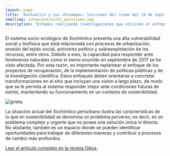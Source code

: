 ```yaml
---
layout: page
title: "Xochimilco y sus chinampas: lecciones del sismo del 19 de septiembre, 2017"
smallimg: /showcase/xichi_postsismo.jpg
description: "Estamos realizando investigaciones que utilizan el enfoque de transformaciones hacia la sostenibilidad para impulsar el desarrollo sostenible del sistema socio-ecológico de Xochimilco."
---
```

El sistema socio-ecológico de Xochimilco presenta una alta vulnerabilidad social y biofísica que está relacionada con procesos de urbanización, erosión del tejido social, activismo político y sobreexplotación de los recursos, entre otros. Debido a esto, la capacidad para responder ante fenómenos naturales como el sismo ocurrido en septiembre de 2017 se ha visto afectada. Por esta razón, es importante replantear el enfoque de los proyectos de recuperación, de la implementación de políticas públicas y de la investigación científica. Estos enfoques deben orientarse a concretar transformaciones en el sitio que incluyan una visión a largo plazo, de modo que se le permita al sistema responder mejor ante condiciones futuras de estrés, manteniendo su funcionamiento en un contexto de sostenibilidad.

![grieta](http://web.ecologia.unam.mx/oikos3.0/images/20/Xochimilco05.jpg)

La situación actual del Xochimilco periurbano ilustra las características de lo que en sostenibilidad se denomina un problema perverso; es decir, es un problema complejo y urgente que no posee una solución única ni directa. No obstante, también es un espacio donde se pueden identificar oportunidades para trabajar de diferentes maneras y contribuir a procesos de cambio más profundos.

[Leer el artículo completo en la revista Oikos](http://web.ecologia.unam.mx/oikos3.0/index.php/articulos/xochimilco).
